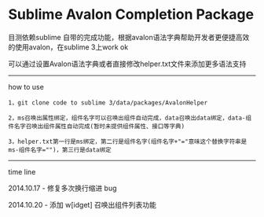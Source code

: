Sublime Avalon Completion Package
===============================

目测依赖sublime 自带的完成功能，根据avalon语法字典帮助开发者更便捷高效的使用avalon，在sublime 3上work ok

可以通过设置Avalon语法字典或者直接修改helper.txt文件来添加更多语法支持

-------
how to use

	1，git clone code to sublime 3/data/packages/AvalonHelper

	2，ms召唤出属性绑定，组件名字可以召唤出组件自动完成，data召唤出data绑定，data-组件名字召唤出组件属性自动完成(暂时未提供组件属性、接口等字典)

	3，helper.txt第一行是ms绑定，第二行是组件名字(组件名字+"="意味这个替换字符串是ms-组件名字="")，第三行是data绑定


-------
time line

2014.10.17 - 修复多次换行缩进 bug

2014.10.20 - 添加 w[idget] 召唤出组件列表功能